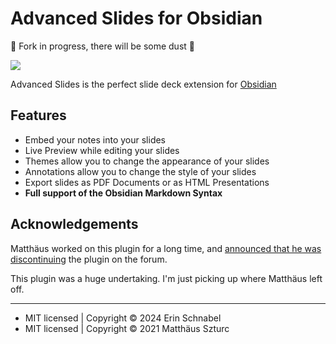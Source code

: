 # Advanced Slides for Obsidian

🚧 Fork in progress, there will be some dust 🚧

<img src="https://raw.githubusercontent.com/ebullient/obsidian-advanced-slides/main/imgs/demo.gif">

Advanced Slides is the perfect slide deck extension for <a href="https://obsidian.md">Obsidian</a>

## Features
- Embed your notes into your slides
- Live Preview while editing your slides
- Themes allow you to change the appearance of your slides
- Annotations allow you to change the style of your slides
- Export slides as PDF Documents or as HTML Presentations
- **Full support of the Obsidian Markdown Syntax**

## Acknowledgements

Matthäus worked on this plugin for a long time, and [announced that he was discontinuing](https://forum.obsidian.md/t/discontinued-advanced-slides-create-markdown-based-reveal-js-presentations-in-obsidian/28243) the plugin on the forum.

This plugin was a huge undertaking. I'm just picking up where Matthäus left off. 

--- 

- MIT licensed | Copyright © 2024 Erin Schnabel
- MIT licensed | Copyright © 2021 Matthäus Szturc



